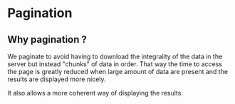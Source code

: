# Pagination

## Why pagination ?
We paginate to avoid having to download the integrality of the data in the server but instead "chunks" of data in order. That way the time to access the page is greatly reduced when large amount of data are present and the results are displayed more nicely.

It also allows a more coherent way of displaying the results.

